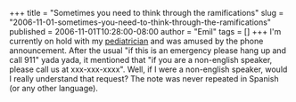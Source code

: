 +++
title = "Sometimes you need to think through the ramifications"
slug = "2006-11-01-sometimes-you-need-to-think-through-the-ramifications"
published = 2006-11-01T10:28:00-08:00
author = "Emil"
tags = []
+++
I'm currently on hold with my
[pediatrician](http://dch.ohsuhealth.com/index.cfm?pageid=502§ionID=117&open=120&cfid=6&cftoken=59572841)
and was amused by the phone announcement. After the usual "if this is an
emergency please hang up and call 911" yada yada, it mentioned that "if
you are a non-english speaker, please call us at xxx-xxx-xxxx". Well, if
I were a non-english speaker, would I really understand that request?
The note was never repeated in Spanish (or any other language).
